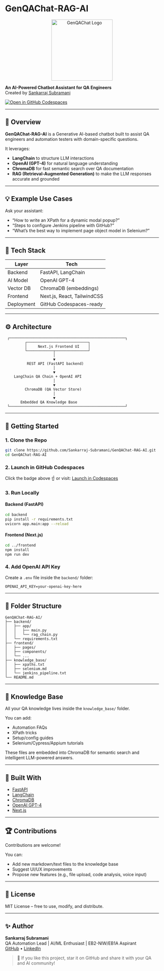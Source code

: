 # GenQAChat-RAG-AI

<p align="center">
  <img src="https://raw.githubusercontent.com/Sankarraj-Subramani/GenQAChat-RAG-AI/[![Screenshot-2025-04-25-at-1-28-45-PM.png](https://i.postimg.cc/qqp9RSF2/Screenshot-2025-04-25-at-1-28-45-PM.png)](https://postimg.cc/7GQBtswL)" alt="GenQAChat Logo" width="200"/>
</p>

**An AI-Powered Chatbot Assistant for QA Engineers**  
Created by [Sankarraj Subramani](https://github.com/Sankarraj-Subramani)

[![Open in GitHub Codespaces](https://github.com/codespaces/badge.svg)](https://github.com/codespaces/new?template_repository=Sankarraj-Subramani/GenQAChat-RAG-AI)

---

## 🧠 Overview

**GenQAChat-RAG-AI** is a Generative AI-based chatbot built to assist QA engineers and automation testers with domain-specific questions.

It leverages:
- **LangChain** to structure LLM interactions  
- **OpenAI (GPT-4)** for natural language understanding  
- **ChromaDB** for fast semantic search over QA documentation  
- **RAG (Retrieval-Augmented Generation)** to make the LLM responses accurate and grounded

---

## 💡 Example Use Cases

Ask your assistant:
- “How to write an XPath for a dynamic modal popup?”  
- “Steps to configure Jenkins pipeline with GitHub?”  
- “What’s the best way to implement page object model in Selenium?”

---

## 🔧 Tech Stack

| Layer         | Tech                     |
|---------------|--------------------------|
| Backend       | FastAPI, LangChain       |
| AI Model      | OpenAI GPT-4             |
| Vector DB     | ChromaDB (embeddings)    |
| Frontend      | Next.js, React, TailwindCSS |
| Deployment    | GitHub Codespaces-ready  |

---

## ⚙️ Architecture

```
 ┌─────────────────────────────────────────────────────┐
         ┌────────────────────────────┐
         │     Next.js Frontend UI    │
         └────────────┬───────────────┘
                      │
                      ▼
          REST API (FastAPI backend)
                      │
                      ▼
    LangChain QA Chain + OpenAI API
                      │
                      ▼
         ChromaDB (QA Vector Store)
                      │
                      ▼
       Embedded QA Knowledge Base
 └─────────────────────────────────────────────────────┘

```

---

## 🚀 Getting Started

### 1. Clone the Repo

```bash
git clone https://github.com/Sankarraj-Subramani/GenQAChat-RAG-AI.git
cd GenQAChat-RAG-AI
```

### 2. Launch in GitHub Codespaces

Click the badge above ☝️ or visit:
[Launch in Codespaces](https://github.com/codespaces/new?template_repository=Sankarraj-Subramani/GenQAChat-RAG-AI)

### 3. Run Locally

#### Backend (FastAPI)
```bash
cd backend
pip install -r requirements.txt
uvicorn app.main:app --reload
```

#### Frontend (Next.js)
```bash
cd ../frontend
npm install
npm run dev
```

### 4. Add OpenAI API Key

Create a `.env` file inside the `backend/` folder:

```env
OPENAI_API_KEY=your-openai-key-here
```

---

## 🧹 Folder Structure

```
GenQAChat-RAG-AI/
├── backend/
│   ├── app/
│   │   ├── main.py
│   │   └── rag_chain.py
│   └── requirements.txt
├── frontend/
│   ├── pages/
│   ├── components/
│   └── ...
├── knowledge_base/
│   ├── xpaths.txt
│   ├── selenium.md
│   └── jenkins_pipeline.txt
└── README.md
```

---

## 🧠 Knowledge Base

All your QA knowledge lives inside the `knowledge_base/` folder.

You can add:
- Automation FAQs  
- XPath tricks  
- Setup/config guides  
- Selenium/Cypress/Appium tutorials

These files are embedded into ChromaDB for semantic search and intelligent LLM-powered answers.

---

## 🔪 Built With

- [FastAPI](https://fastapi.tiangolo.com/)
- [LangChain](https://www.langchain.com/)
- [ChromaDB](https://www.trychroma.com/)
- [OpenAI GPT-4](https://platform.openai.com/)
- [Next.js](https://nextjs.org/)

---

## 🏆 Contributions

Contributions are welcome!

You can:
- Add new markdown/text files to the knowledge base  
- Suggest UI/UX improvements  
- Propose new features (e.g., file upload, code analysis, voice input)

---

## 📄 License

MIT License – free to use, modify, and distribute.

---

## ✨ Author

**Sankarraj Subramani**  
QA Automation Lead | AI/ML Enthusiast | EB2-NIW/EB1A Aspirant  
[GitHub](https://github.com/Sankarraj-Subramani) • [LinkedIn](https://www.linkedin.com/in/sankarraj-subramani-34254757)

> 🌛 If you like this project, star it on GitHub and share it with your QA and AI community!

